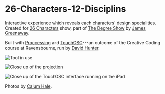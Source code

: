 26-Characters-12-Disciplins
===========================

Interactive experience which reveals each characters' design specialities. Created for [26 Characters](https://twitter.com/26chars) show, part of [The Degree Show](https://twitter.com/thedegreeshow) by [James Greenaway](https://twitter.com/jvgreenaway).

Built with [Proccessing](http://www.processing.org/) and [TouchOSC](http://hexler.net/software/touchosc)---an outcome of the Creative Coding course at Ravensbourne, run by [David Hunter](https://twitter.com/DHDPIC).

![Tool in use](http://asset-bucket.s3.amazonaws.com/26-characters/12-Disciplins-images/12-disciplins-in-use.jpg)

![Close up of the projection](http://asset-bucket.s3.amazonaws.com/26-characters/12-Disciplins-images/12-disciplins-screen.jpg)

![Close up of the TouchOSC interface running on the iPad](http://asset-bucket.s3.amazonaws.com/26-characters/12-Disciplins-images/12-disciplins-controller.jpg)

Photos by [Calum Hale](http://www.calumhale.com/).